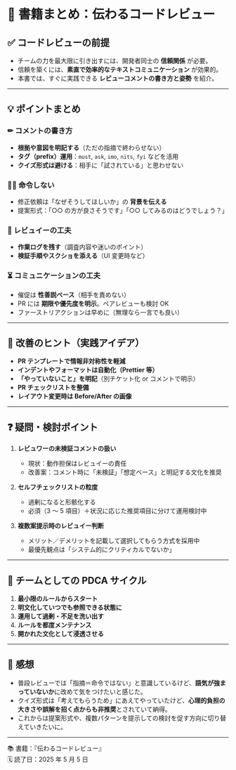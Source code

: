 # 📘 書籍まとめ：伝わるコードレビュー

## ✅ コードレビューの前提

- チームの力を最大限に引き出すには、開発者同士の **信頼関係** が必要。
- 信頼を築くには、**素直で効率的なテキストコミュニケーション** が効果的。
- 本書では、すぐに実践できる **レビューコメントの書き方と姿勢** を紹介。

---

## 💡 ポイントまとめ

### ✏ コメントの書き方

- **根拠や意図を明記する**（ただの指摘で終わらせない）
- **タグ（prefix）運用**：`must`, `ask`, `imo`, `nits`, `fyi` などを活用
- **クイズ形式は避ける**：相手に「試されている」と思わせない

### 🙅‍♂️ 命令しない

- 修正依頼は「なぜそうしてほしいか」の **背景を伝える**
- 提案形式：「○○ の方が良さそうです」「○○ してみるのはどうでしょう？」

### 🧠 レビュイーの工夫

- **作業ログを残す**（調査内容や迷いのポイント）
- **検証手順やスクショを添える**（UI 変更時など）

### ⏳ コミュニケーションの工夫

- 催促は **性善説ベース**（相手を責めない）
- PR には **期限や優先度を明示**。ペアレビューも検討 OK
- ファーストリアクションは早めに（無理なら一言でも良い）

---

## 🔧 改善のヒント（実践アイデア）

- **PR テンプレートで情報非対称性を軽減**
- **インデントやフォーマットは自動化（Prettier 等）**
- **「やっていないこと」を明記**（別チケット化 or コメントで明示）
- **PR チェックリストを整備**
- **レイアウト変更時は Before/After の画像**

---

## ❓ 疑問・検討ポイント

1. **レビュワーの未検証コメントの扱い**

   - 現状：動作担保はレビュイーの責任
   - 改善案：コメント時に「未検証」「想定ベース」と明記する文化を推奨

2. **セルフチェックリストの粒度**

   - 過剰になると形骸化する
   - 必須（3 ～ 5 項目）＋状況に応じた推奨項目に分けて運用検討中

3. **複数案提示時のレビュイー判断**
   - メリット／デメリットを記載して選択してもらう方式を採用中
   - 最優先観点は「システム的にクリティカルでないか」

---

## 🔁 チームとしての PDCA サイクル

1. **最小限のルールからスタート**
2. **明文化していつでも参照できる状態に**
3. **運用して過剰・不足を洗い出す**
4. **ルールを都度メンテナンス**
5. **開かれた文化として浸透させる**

---

## 🐾 感想

- 普段レビューでは「指摘＝命令ではない」と意識しているけど、**語気が強まっていないか**に改めて気をつけたいと感じた。
- クイズ形式は「考えてもらうため」にあえてやっていたけど、**心理的負担の大きさや誤解を招く点からも非推奨**とされていて納得。
- これからは提案形式や、複数パターンを提示しての検討を促す方向に切り替えていきたいに。

---

📚 書籍：『伝わるコードレビュー』  
🗓 読了日：2025 年 5 月 5 日
